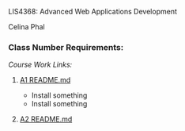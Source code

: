 LIS4368: Advanced Web Applications Development

Celina Phal

### Class Number Requirements:

*Course Work Links:*

1. [A1 README.md](a1/README.md "My A1 README.md file")
    - Install something
    - Install something

2. [A2 README.md](a2/README.md "My A2 README.md file")

